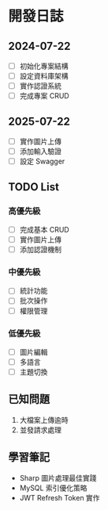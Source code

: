 # 開發日誌

## 2024-07-22
- [ ] 初始化專案結構
- [ ] 設定資料庫架構
- [ ] 實作認證系統
- [ ] 完成專案 CRUD

## 2025-07-22
- [ ] 實作圖片上傳
- [ ] 添加輸入驗證
- [ ] 設定 Swagger

## TODO List
### 高優先級
- [ ] 完成基本 CRUD
- [ ] 實作圖片上傳
- [ ] 添加認證機制

### 中優先級
- [ ] 統計功能
- [ ] 批次操作
- [ ] 權限管理

### 低優先級
- [ ] 圖片編輯
- [ ] 多語言
- [ ] 主題切換

## 已知問題
1. 大檔案上傳逾時
2. 並發請求處理

## 學習筆記
- Sharp 圖片處理最佳實踐
- MySQL 索引優化策略
- JWT Refresh Token 實作